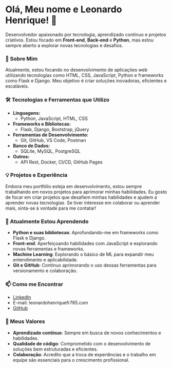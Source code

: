 # Olá, Meu nome e Leonardo Henrique! 👋

Desenvolvedor apaixonado por tecnologia, aprendizado contínuo e projetos criativos. Estou focado em **Front-end**, **Back-end** e **Python**, mas estou sempre aberto a explorar novas tecnologias e desafios.

### 🚀 Sobre Mim  
Atualmente, estou focando no desenvolvimento de aplicações web utilizando tecnologias como HTML, CSS, JavaScript, Python e frameworks como Flask e Django. Meu objetivo é criar soluções inovadoras, eficientes e escaláveis.  

### 🛠️ Tecnologias e Ferramentas que Utilizo  
- **Linguagens:**  
  - Python, JavaScript, HTML, CSS
- **Frameworks e Bibliotecas:**  
  - Flask, Django, Bootstrap, jQuery
- **Ferramentas de Desenvolvimento:**  
  - Git, GitHub, VS Code, Postman
- **Banco de Dados:**  
  - SQLite, MySQL, PostgreSQL
- **Outros:**  
  - API Rest, Docker, CI/CD, GitHub Pages

### 💡 Projetos e Experiência  
Embora meu portfólio esteja em desenvolvimento, estou sempre trabalhando em novos projetos para aprimorar minhas habilidades. Eu gosto de focar em criar projetos que desafiem minhas habilidades e ajudem a aprender novas tecnologias. Se tiver interesse em colaborar ou aprender mais, sinta-se à vontade para me contatar!

### 🌱 Atualmente Estou Aprendendo  
- **Python e suas bibliotecas**: Aprofundando-me em frameworks como Flask e Django.  
- **Front-end**: Aperfeiçoando habilidades com JavaScript e explorando novas ferramentas e frameworks.  
- **Machine Learning**: Explorando o básico de ML para expandir meu entendimento e aplicabilidade.  
- **Git e GitHub**: Continuo aprimorando o uso dessas ferramentas para versionamento e colaboração.

### 📫 Como me Encontrar  
- [LinkedIn](https://linkedin.com/in/seu-perfil)  
- E-mail: leonardohenriquefr785.com  
- [GitHub](https://github.com/LeonardoHenriqueFR01)  

### 🌟 Meus Valores  
- **Aprendizado contínuo**: Sempre em busca de novos conhecimentos e habilidades.  
- **Qualidade de código**: Comprometido com o desenvolvimento de soluções bem estruturadas e eficientes.  
- **Colaboração**: Acredito que a troca de experiências e o trabalho em equipe são essenciais para o crescimento profissional.
